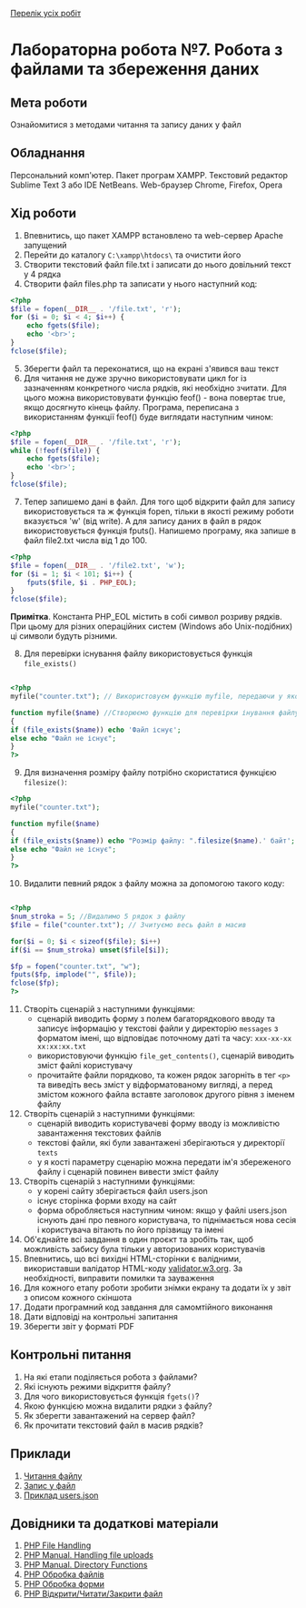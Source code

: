 [Перелік усіх робіт](README.md)

# Лабораторна робота №7. Робота з файлами та збереження даних


## Мета роботи

Ознайомитися з методами читання та запису даних у файл

## Обладнання

Персональний комп'ютер. Пакет програм XAMPP. Текстовий редактор Sublime Text 3 або IDE NetBeans. Web-браузер Chrome, Firefox, Opera

## Хід роботи
1. Впевнитись, що пакет XAMPP встановлено та web-сервер Apache запущений
2. Перейти до каталогу `C:\xampp\htdocs\` та очистити його
3. Створити текстовий файл file.txt і записати до нього довільний текст у 4 рядка
4. Створити файл files.php та записати у нього наступний код:

```php
<?php
$file = fopen(__DIR__ . '/file.txt', 'r');
for ($i = 0; $i < 4; $i++) {
    echo fgets($file);
    echo '<br>';
}
fclose($file);	
```

5. Зберегти файл та переконатися, що на екрані з'явився ваш текст
6. Для читання не дуже зручно використовувати цикл for із зазначенням конкретного числа рядків, які необхідно зчитати. Для цього можна використовувати функцію feof() - вона повертає true, якщо досягнуто кінець файлу. Програма, переписана з використанням функції feof() буде виглядати наступним чином:

```php
<?php
$file = fopen(__DIR__ . '/file.txt', 'r');
while (!feof($file)) {
    echo fgets($file);
    echo '<br>';
}
fclose($file);
```

7. Тепер запишемо дані в файл. Для того щоб відкрити файл для запису використовується та ж функція fopen, тільки в якості режиму роботи вказується 'w' (від write). А для запису даних в файл в рядок використовується функція fputs(). Напишемо програму, яка запише в файл file2.txt числа від 1 до 100. 

```php
<?php
$file = fopen(__DIR__ . '/file2.txt', 'w');
for ($i = 1; $i < 101; $i++) {
    fputs($file, $i . PHP_EOL);
}
fclose($file);
```

**Примітка**. Константа PHP_EOL містить в собі символ розриву рядків. При цьому для різних операційних систем (Windows або Unix-подібних) ці символи будуть різними.

8. Для перевірки існування файлу використовується функція `file_exists()`

```php

<?php
myfile("counter.txt"); // Використовуєм функцію myfile, передаючи у якості аргументу ім'я файлу

function myfile($name) //Створюємо функцію для перевірки інування файлу
{
if (file_exists($name)) echo 'Файл існує';
else echo "Файл не існує";
}
?>
```

9. Для визначення розміру файлу потрібно скористатися функцією `filesize()`: 

```php
<?php
myfile("counter.txt");

function myfile($name)
{
if (file_exists($name)) echo "Розмір файлу: ".filesize($name).' байт';
else echo "Файл не існує";
}
?>
```

10. Видалити певний рядок з файлу можна за допомогою такого коду: 

```php

<?php
$num_stroka = 5; //Видалимо 5 рядок з файлу
$file = file("counter.txt"); // Зчитуємо весь файл в масив

for($i = 0; $i < sizeof($file); $i++)
if($i == $num_stroka) unset($file[$i]);

$fp = fopen("counter.txt", "w");
fputs($fp, implode("", $file));
fclose($fp);
?>
```

11. Створіть сценарій з наступними функціями:
    + сценарій виводить форму з полем багаторядкового вводу та записує інформацію у текстові файли у директорію `messages` з форматом імені, що відповідає поточному даті та часу: `xxx-xx-xx xx:xx:xx.txt`
    + використовуючи функцію `file_get_contents()`, сценарій виводить зміст файлі користувачу
    + прочитайте файли порядково, та кожен рядок загорніть в тег `<p>` та виведіть весь зміст у відформатованому вигляді, а перед змістом кожного файла вставте заголовок другого рівня з іменем файлу
12. Створіть сценарій з наступними функціями:
    - сценарій виводить користувачеві форму вводу із можливістю завантаження текстових файлів
    - текстові файли, які були завантажені зберігаються у директорії `texts`
    - у я кості параметру сценарію можна передати ім'я збереженого файлу і сценарій повинен вивести зміст файлу  
13. Створіть сценарій з наступними функціями:
    - у корені сайту зберігається файл users.json
    - існує сторінка форми входу на сайт
    - форма обробляється наступним чином: якщо у файлі users.json існують дані про певного користувача, то піднімається нова сесія і користувача вітають по його прізвищу та імені  
14. Об'єднайте всі завдання в один проєкт та зробіть так, щоб можливість забису була тільки у авторизованих користувачів
15. Впевнитись, що всі вихідні HTML-сторінки є валідними, використавши валідатор HTML-коду [validator.w3.org](https://validator.w3.org/). За необхідності, виправити помилки та зауваження
16. Для кожного етапу роботи зробити знімки екрану та додати їх у звіт з описом кожного скіншота
17. Додати програмний код завдання для самомтійного виконання
18. Дати відповіді на контрольні запитання
19. Зберегти звіт у форматі PDF

## Контрольні питання
1. На які етапи поділяється робота з файлами?
2. Які існують режими відкриття файлу?
3. Для чого використовується функція `fgets()`?
4. Якою функцією можна видалити рядки з файлу?
5. Як зберегти завантажений на сервер файл?
6. Як прочитати текстовий файл в масив рядків?

## Приклади

1. [Читання файлу](src/read_1.php)
2. [Запис у файл](src/write_1.php)
3. [Приклад users.json](src/users.json)

## Довідники та додаткові матеріали

1. [PHP File Handling](https://www.w3schools.com/php/php_file.asp)
2. [PHP Manual. Handling file uploads](https://www.php.net/manual/en/features.file-upload.php)
3. [PHP Manual. Directory Functions](https://www.php.net/manual/en/ref.dir.php)
4. [PHP Обробка файлів](https://w3schoolsua.github.io/php/php_file.html#gsc.tab=0)
5. [PHP Обробка форми](https://w3schoolsua.github.io/php/php_forms.html#gsc.tab=0)
6. [PHP Відкрити/Читати/Закрити файл](https://w3schoolsua.github.io/php/php_file_open.html#gsc.tab=0)